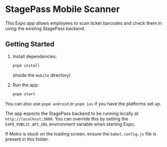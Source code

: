 # StagePass Mobile Scanner

This Expo app allows employees to scan ticket barcodes and check them in using the existing StagePass backend.

## Getting Started

1. Install dependencies:
   ```bash
   pnpm install
   ```
   (inside the `mobile` directory)

2. Run the app:
   ```bash
   pnpm start
   ```

You can also use `pnpm android` or `pnpm ios` if you have the platforms set up.

The app expects the StagePass backend to be running locally at `http://localhost:3000`. You can override this by setting
the `EXPO_PUBLIC_API_URL` environment variable when starting Expo.

If Metro is stuck on the loading screen, ensure the `babel.config.js` file is present in this folder.
